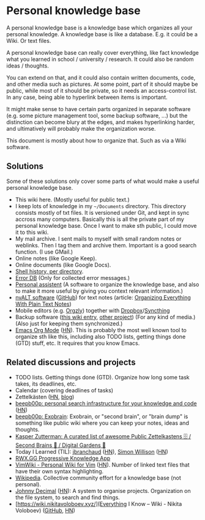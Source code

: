 
# Personal knowledge base

A personal knowledge base is a knowledge base which organizes all your personal knowledge.
A knowledge base is like a database. E.g. it could be a Wiki. Or text files.

A personal knowledge base can really cover everything, like fact knowledge what you learned in school / university / research.
It could also be random ideas / thoughts.

You can extend on that, and it could also contain written documents, code, and other media such as pictures.
At some point, part of it should maybe be public, while most of it should be private, so it needs an access-control list.
In any case, being able to hyperlink between items is important.

It might make sense to have certain parts organized in separate software
(e.g. some picture management tool, some backup software, ...)
but the distinction can become blury at the edges, and makes hyperlinking harder,
and ultimatively will probably make the organization worse.

This document is mostly about how to organize that. Such as via a Wiki software.

## Solutions

Some of these solutions only cover some parts of what would make a useful personal knowledge base.

* This wiki here. (Mostly useful for public text.)
* I keep lots of knowledge in my `~/Documents` directory.
  This directory consists mostly of txt files.
  It is versioned under Git, and kept in sync accross many computers.
  Basically this is all the private part of my personal knowledge base.
  Once I want to make sth public, I could move it to this wiki.
* My mail archive. I sent mails to myself with small random notes or weblinks.
  Then I tag them and archive them. Important is a good search function.
  (I use GMail.)
* Online notes (like Google Keep).
* Online documents (like Google Docs).
* [Shell history, per directory](https://github.com/albertz/wiki/blob/master/shell.md).
* [Error DB](https://github.com/albertz/errordb) (Only for collected error messages.)
* [Personal assistent](https://github.com/albertz/personal_assistant)
  (A software to organize the knowledge base, and also to make it more useful by giving you context relevant information.)
* [nvALT software](https://brettterpstra.com/projects/nvalt/) ([GitHub](https://github.com/ttscoff/nv)) for text notes
  (article: [Organizing Everything With Plain Text Notes](https://www.macstories.net/links/organizing-everything-with-plain-text-notes/))
* Mobile editors (e.g. [Orgzly](https://github.com/orgzly/orgzly-android))
  together with [Dropbox](https://www.dropbox.com/)/[Syncthing](https://syncthing.net/)
* Backup software ([this wiki entry](backup-software.md), [other project](https://github.com/albertz/backup_system))
  (For any kind of media.) (Also just for keeping them synchronized.)
* [Emacs Org Mode](http://doc.norang.ca/org-mode.html) ([HN](https://news.ycombinator.com/item?id=23299993)).
  This is probably the most well known tool to organize sth like this, including also TODO lists, getting things done (GTD) stuff, etc.
  It requires that you know Emacs.

## Related discussions and projects

* TODO lists. Getting things done (GTD). Organize how long some task takes, its deadlines, etc.
* Calendar (covering deadlines of tasks)
* Zettelkästen ([HN](https://news.ycombinator.com/item?id=21208196), [blog](https://clerestory.netlify.com/zk/))
* [beepb00p: personal search infrastructure for your knowledge and code](https://beepb00p.xyz/pkm-search.html) ([HN](https://news.ycombinator.com/item?id=22160572))
* [beepb00p: Exobrain](https://beepb00p.xyz/exobrain/):
  Exobrain, or "second brain", or "brain dump" is something like public wiki where you can keep your notes, ideas and thoughts.
* [Kasper Zutterman: A curated list of awesome Public Zettelkastens 🗄️ / Second Brains 🧠 / Digital Gardens 🌱](https://github.com/KasperZutterman/Second-Brain)
* Today I Learned (TIL):
  [jbranchaud](https://github.com/jbranchaud/til/blob/master/README.md) ([HN](https://news.ycombinator.com/item?id=22908044)),
  [Simon Willison](https://simonwillison.net/2020/Apr/20/self-rewriting-readme/) ([HN](https://news.ycombinator.com/item?id=22920437))
* [RWX.GG Progressive Knowledge App](https://gitlab.com/rwx.gg/README)
* [VimWiki - Personal Wiki for Vim](https://github.com/vimwiki/vimwiki) ([HN](https://news.ycombinator.com/item?id=23402014)).
  Number of linked text files that have their own syntax highlighting.
* [Wikipedia](https://en.wikipedia.org/wiki/Main_Page).
  Collective community effort for a knowledge base (not personal).
* [Johnny Decimal](https://johnnydecimal.com/) ([HN](https://news.ycombinator.com/item?id=25398027)):
  A system to organise projects.
  Organization on the file system, to search and find things.
* [https://wiki.nikitavoloboev.xyz/](Everything I Know – Wiki - Nikita Voloboev)
  ([GitHub](https://github.com/nikitavoloboev/knowledge), [HN](https://news.ycombinator.com/item?id=25903596))
